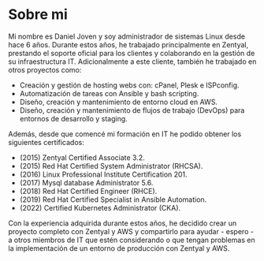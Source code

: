 # Sobre mi

Mi nombre es Daniel Joven y soy administrador de sistemas Linux desde hace 6 años. Durante estos años, he trabajado principalmente en Zentyal, prestando el soporte oficial para los clientes y colaborando en la gestión de su infraestructura IT. Adicionalmente a este cliente, también he trabajado en otros proyectos como:

* Creación y gestión de hosting webs con: cPanel, Plesk e ISPconfig.
* Automatización de tareas con Ansible y bash scripting.
* Diseño, creación y mantenimiento de entorno cloud en AWS.
* Diseño, creación y mantenimiento de flujos de trabajo (DevOps) para entornos de desarrollo y staging.

Además, desde que comencé mi formación en IT he podido obtener los siguientes certificados:

* (2015) Zentyal Certified Associate 3.2.
* (2015) Red Hat Certified System Administrator (RHCSA).
* (2016) Linux Professional Institute Certification 201.
* (2017) Mysql database Administrator 5.6.
* (2018) Red Hat Certified Engineer (RHCE).
* (2019) Red Hat Certified Specialist in Ansible Automation.
* (2022) Certified Kubernetes Administrator (CKA).

Con la experiencia adquirida durante estos años, he decidido crear un proyecto completo con Zentyal y AWS y compartirlo para ayudar - espero - a otros miembros de IT que estén considerando o que tengan problemas en la implementación de un entorno de producción con Zentyal y AWS.
